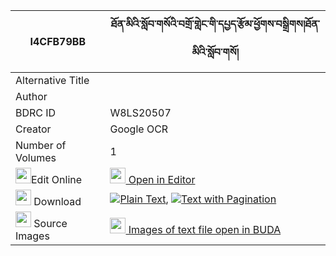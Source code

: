 |I4CFB79BB|ཐོན་མིའི་སློབ་གསོའི་བགྲོ་གླེང་གི་དཔྱད་རྩོམ་ཕྱོགས་བསྒྲིགས།ཐོན་མིའི་སློབ་གསོ། 
| --- | --- 
|Alternative Title |
|Author | 
|BDRC ID | W8LS20507
|Creator | Google OCR
|Number of Volumes| 1
|<img width="25" src="https://img.icons8.com/color/25/000000/edit-property.png">Edit Online| [<img width="25" src="https://avatars.githubusercontent.com/u/45091458?s=200&v=4"> Open in Editor](http://editor.openpecha.org/I4CFB79BB)
|<img width="25" src="https://img.icons8.com/fluent/48/000000/download-2.png"/>  Download | [![](https://img.icons8.com/color/20/000000/txt.png)Plain Text](https://github.com/Openpecha/I4CFB79BB/releases/download/v1/tonmi_i_lobso_i_droleng_gi_che_plain_I4CFB79BB.zip), [![](https://img.icons8.com/color/20/000000/txt.png)Text with Pagination](https://github.com/Openpecha/I4CFB79BB/releases/download/v1/tonmi_i_lobso_i_droleng_gi_che_pages_I4CFB79BB.zip)
|<img width="25" src="https://img.icons8.com/plasticine/100/000000/pictures-folder.png"/>  Source Images | [<img width="25" src="https://library.bdrc.io/icons/BUDA-small.svg"> Images of text file open in BUDA](https://library.bdrc.io/show/bdr:W8LS20507)